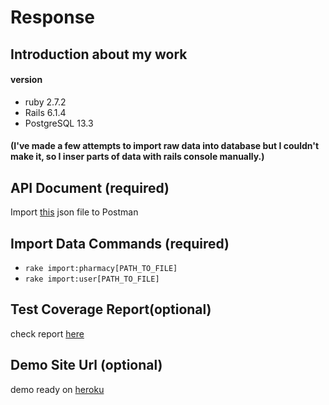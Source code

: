 # Response
## Introduction about my work 
#### version
* ruby 2.7.2
* Rails 6.1.4
* PostgreSQL 13.3
#### (I've made a few attempts to import raw data into database but I couldn't make it, so I inser parts of data with rails console manually.)  

## API Document (required)
  Import [this](#api-document-required) json file to Postman

## Import Data Commands (required)
  * `rake import:pharmacy[PATH_TO_FILE]`
  * `rake import:user[PATH_TO_FILE]`

## Test Coverage Report(optional)
  check report [here](#test-coverage-reportoptional)
  
## Demo Site Url (optional)
  demo ready on [heroku](#demo-site-url-optional)
